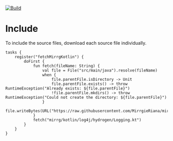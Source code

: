 [![Build](https://github.com/MirrgieRiana/mirrg.kotlin/actions/workflows/build.yml/badge.svg)](https://github.com/MirrgieRiana/mirrg.kotlin/actions/workflows/build.yml)

# Include

To include the source files, download each source file individually.

```
tasks {
    register("fetchMirrgKotlin") {
        doFirst {
            fun fetch(fileName: String) {
                val file = File("src/main/java").resolve(fileName)
                when {
                    file.parentFile.isDirectory -> Unit
                    file.parentFile.exists() -> throw RuntimeException("Already exists: ${file.parentFile}")
                    !file.parentFile.mkdirs() -> throw RuntimeException("Could not create the directory: ${file.parentFile}")
                }
                file.writeBytes(URL("https://raw.githubusercontent.com/MirrgieRiana/mirrg.kotlin/main/src/main/java/$fileName").readBytes())
            }
            fetch("mirrg/kotlin/log4j/hydrogen/Logging.kt")
        }
    }
}
```

